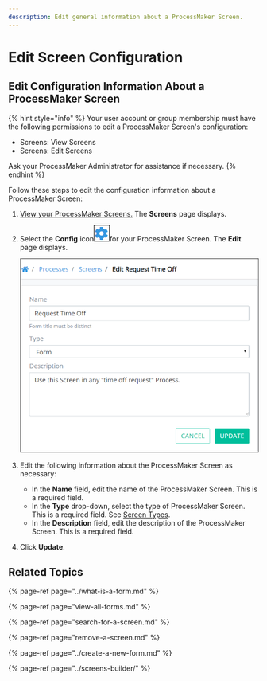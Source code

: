 ```yaml
---
description: Edit general information about a ProcessMaker Screen.
---
```


# Edit Screen Configuration

## Edit Configuration Information About a ProcessMaker Screen

{% hint style="info" %}
Your user account or group membership must have the following permissions to edit a ProcessMaker Screen's configuration:

* Screens: View Screens
* Screens: Edit Screens

Ask your ProcessMaker Administrator for assistance if necessary.
{% endhint %}

Follow these steps to edit the configuration information about a ProcessMaker Screen:

1. [View your ProcessMaker Screens.](view-all-forms.md) The **Screens** page displays.
2. Select the **Config** icon![](../../../.gitbook/assets/configure-process-icon-processes-page-processes.png)for your ProcessMaker Screen. The **Edit** page displays.  

   ![](../../../.gitbook/assets/edit-screen-page-processes.png)

3. Edit the following information about the ProcessMaker Screen as necessary:
   * In the **Name** field, edit the name of the ProcessMaker Screen. This is a required field.
   * In the **Type** drop-down, select the type of ProcessMaker Screen. This is a required field. See [Screen Types](../screens-builder/types-for-screens.md).
   * In the **Description** field, edit the description of the ProcessMaker Screen. This is a required field.
4. Click **Update**.

## Related Topics

{% page-ref page="../what-is-a-form.md" %}

{% page-ref page="view-all-forms.md" %}

{% page-ref page="search-for-a-screen.md" %}

{% page-ref page="remove-a-screen.md" %}

{% page-ref page="../create-a-new-form.md" %}

{% page-ref page="../screens-builder/" %}


